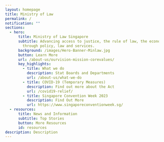 ```yaml
---
layout: homepage
title: Ministry of Law
permalink: /
notification: ""
sections:
  - hero:
      title: Ministry of Law Singapore
      subtitle: Advancing access to justice, the rule of law, the economy and society
        through policy, law and services.
      background: /images/Hero-Banner-Minlaw.jpg
      button: Learn More
      url: /about-us/ourvision-mission-corevalues/
      key_highlights:
        - title: What we do
          description: Stat Boards and Departments
          url: /about-us/what-we-do
        - title: COVID-19 (Temporary Measures)
          description: Find out more about the Act
          url: /covid19-relief/
        - title: Singapore Convention Week 2023
          description: Find Out More
          url: https://www.singaporeconventionweek.sg/
  - resources:
      title: News and Information
      subtitle: Top Stories
      button: More Resources
      id: resources
description: Description
---
```


